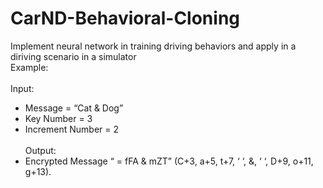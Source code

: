# CarND-Behavioral-Cloning
Implement neural network in training driving behaviors and apply in a diriving scenario in a simulator\
Example:\
\
  Input:
* Message = “Cat & Dog”
* Key Number = 3
* Increment Number = 2
\
\
  Output:
* Encrypted Message “ = fFA & mZT”
(C+3, a+5, t+7, ‘ ‘, &, ‘ ‘, D+9, o+11, g+13). 
